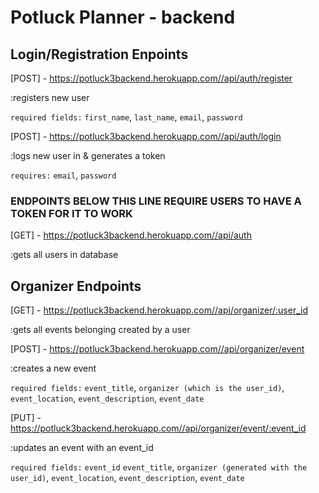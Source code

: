 # Potluck Planner - backend

## Login/Registration Enpoints

[POST] - https://potluck3backend.herokuapp.com//api/auth/register  

:registers new user

  `required fields:`
  `first_name`,
  `last_name`,
  `email`,
  `password`

[POST] - https://potluck3backend.herokuapp.com//api/auth/login  

:logs new user in & generates a token

  `requires:`
  `email`,
  `password`

### ENDPOINTS BELOW THIS LINE REQUIRE USERS TO HAVE A TOKEN FOR IT TO WORK

[GET] - https://potluck3backend.herokuapp.com//api/auth  

:gets all  users in database

## Organizer Endpoints 

[GET] - https://potluck3backend.herokuapp.com//api/organizer/:user_id  

:gets all events belonging created by a user

[POST] - https://potluck3backend.herokuapp.com//api/organizer/event 

:creates a new event

  `required fields:`
  `event_title`,
  `organizer (which is the user_id)`,
  `event_location`,
  `event_description`,
  `event_date`

[PUT] - https://potluck3backend.herokuapp.com//api/organizer/event/:event_id 

:updates an event with an event_id

  `required fields:`
  `event_id`
  `event_title`,
  `organizer (generated with the user_id)`,
  `event_location`,
  `event_description`,
  `event_date`
